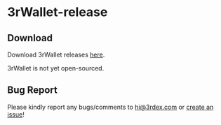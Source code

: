 # 3rWallet-release

## Download
Download 3rWallet releases [here](https://github.com/3rdex/3rWallet-release/releases).

3rWallet is not yet open-sourced.

## Bug Report
Please kindly report any bugs/comments to [hi@3rdex.com](mailto:hi@3rdex.com) or [create an issue](https://github.com/3rdex/3rWallet-release/issues)!

